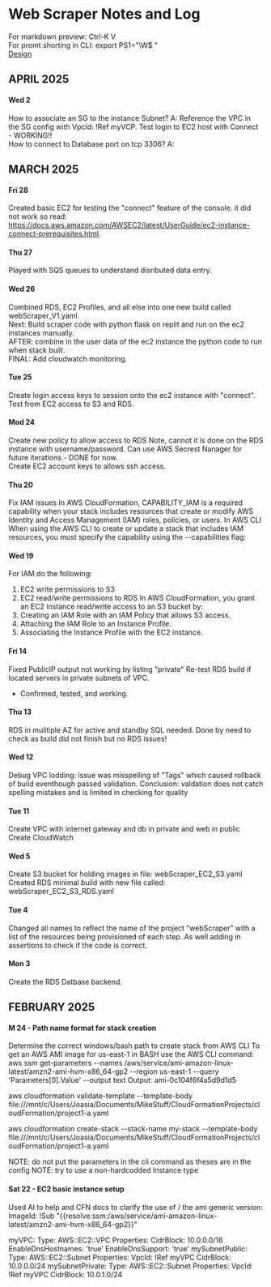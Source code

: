 # Web Scraper Notes and Log
For markdown preview: Ctrl-K V  
For promt shorting in CLI: export PS1="\W\$ "  
[Design](https://youtu.be/51r3zPOun5g?si=MR2AjWEhBgGIDdSw)
## APRIL 2025
#### Wed 2
How to associate an SG to the instance Subnet? A: Reference the VPC in the SG config with VpcId: !Ref myVCP.
Test login to EC2 host with Connect - WORKING!!  
How to connect to Database port on tcp 3306? A:
## MARCH 2025
#### Fri 28
Created basic EC2 for testing the "connect" feature of the console. it did not work so read: https://docs.aws.amazon.com/AWSEC2/latest/UserGuide/ec2-instance-connect-prerequisites.html.
#### Thu 27
Played with SQS queues to understand disributed data entry.  
#### Wed 26
Combined RDS, EC2 Profiles, and all else into one new build called webScraper_V1.yaml.  
Next: Build scraper code with python flask on replit and run on the ec2 instances manually.  
AFTER: combine in the user data of the ec2 instance the python code to run when stack built.  
FINAL: Add cloudwatch monitoring.
#### Tue 25
Create login access keys to session onto the ec2 instance with "connect".  
Test from EC2 access to S3 and RDS.
#### Mod 24
Create new policy to allow access to RDS Note, cannot it is done on the RDS instance with username/password. Can use AWS Secrest Nanager for future iterations.- DONE for now.  
Create EC2 account keys to allows ssh access.  
#### Thu 20
Fix IAM issues 
In AWS CloudFormation, CAPABILITY_IAM is a required capability when your stack includes resources that create or modify AWS Identity and Access Management (IAM) roles, policies, or users. In AWS CLI
When using the AWS CLI to create or update a stack that includes IAM resources, you must specify the capability using the --capabilities flag:
#### Wed 19
For IAM do the following:  
1. EC2 write permissions to S3  
2. EC2 read/write permissions to RDS
In AWS CloudFormation, you grant an EC2 instance read/write access to an S3 bucket by:
  1. Creating an IAM Role with an IAM Policy that allows S3 access.
  2. Attaching the IAM Role to an Instance Profile.
  3. Associating the Instance Profile with the EC2 instance.
#### Fri 14
Fixed PublicIP output not working by listing "private" 
Re-test RDS build if located servers in private subnets of VPC.  
- Confirmed, tested, and working.  
#### Thu 13
RDS in mulitiple AZ for active and standby SQL needed.
Done by need to check as build did not finish but no RDS issues!
#### Wed 12
Debug VPC lodding: issue was misspelling of "Tags" which caused rollback of build eventhough passed validation.
Conclusion: valdation does not catch spelling mistakes and is limited in checking for quality
#### Tue 11
Create VPC with internet gateway and db in private and web in public
Create CloudWatch
#### Wed 5
Create S3 bucket for holding images in file: webScraper_EC2_S3.yaml
Created RDS minimal build with new file called: webScraper_EC2_S3_RDS.yaml
#### Tue 4
Changed all names to reflect the name of the project "webScraper" with a list of the resources being provisioned of each step. As well adding in assertions to check if the code is correct.
#### Mon 3
Create the RDS Datbase backend.
## FEBRUARY 2025
#### M 24 - Path name format for stack creation
Determine the correct windows/bash path to create stack from AWS CLI
To get an AWS AMI image for us-east-1 in BASH use the AWS CLI command: aws ssm get-parameters --names /aws/service/ami-amazon-linux-latest/amzn2-ami-hvm-x86_64-gp2 --region us-east-1 --query 'Parameters[0].Value' --output text
Output: ami-0c104f6f4a5d9d1d5

aws cloudformation validate-template --template-body file:///mnt/c/Users/Joasia/Documents/MikeStuff/CloudFormationProjects/cloudFormation/project1-a.yaml

aws cloudformation create-stack   --stack-name my-stack   --template-body  file:///mnt/c/Users/Joasia/Documents/MikeStuff/CloudFormationProjects/cloudFormation/project1-a.yaml

NOTE: do not put the parameters in the cli command as theses are in the config
NOTE: try to use a non-hardcodded Instance type

#### Sat 22 - EC2 basic instance setup
Used AI to help and CFN docs to clarify the use of /
the ami generic version: ImageId: !Sub "{{resolve:ssm:/aws/service/ami-amazon-linux-latest/amzn2-ami-hvm-x86_64-gp2}}"

 myVPC:
    Type: AWS::EC2::VPC
    Properties:
      CidrBlock: 10.0.0.0/16
      EnableDnsHostnames: 'true'
      EnableDnsSupport: 'true'
  mySubnetPublic:
    Type: AWS::EC2::Subnet
    Properties:
      VpcId: !Ref myVPC
      CidrBlock: 10.0.0.0/24
  mySubnetPrivate:
    Type: AWS::EC2::Subnet
    Properties:
      VpcId: !Ref myVPC
      CidrBlock: 10.0.1.0/24